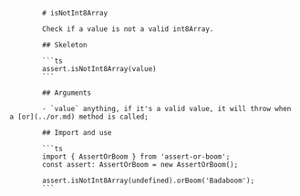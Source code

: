             # isNotInt8Array

            Check if a value is not a valid int8Array.

            ## Skeleton

            ```ts
            assert.isNotInt8Array(value)
            ```

            ## Arguments

            - `value` anything, if it's a valid value, it will throw when a [or](../or.md) method is called;

            ## Import and use

            ```ts
            import { AssertOrBoom } from 'assert-or-boom';
            const assert: AssertOrBoom = new AssertOrBoom();

            assert.isNotInt8Array(undefined).orBoom('Badaboom');
            ```
